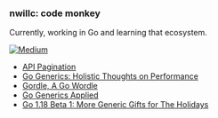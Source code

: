 ### nwillc: code monkey

Currently, working in Go and learning that ecosystem. 

[![Medium](https://img.shields.io/badge/medium-%2312100E.svg?&style=for-the-badge&logo=medium&logoColor=white)](https://medium.com/@nwillc)
<!-- BLOG-POST-LIST:START -->
- [API Pagination](https://nwillc.medium.com/api-pagination-c24f1eab8d47?source=rss-c9a4243d7014------2)
- [Go Generics: Holistic Thoughts on Performance](https://levelup.gitconnected.com/go-generics-holistic-thoughts-on-performance-fc6688fb414b?source=rss-c9a4243d7014------2)
- [Gordle, A Go Wordle](https://nwillc.medium.com/gordle-a-go-wordle-d5c20ddab586?source=rss-c9a4243d7014------2)
- [Go Generics Applied](https://levelup.gitconnected.com/go-generics-applied-da8d136d6b95?source=rss-c9a4243d7014------2)
- [Go 1.18 Beta 1: More Generic Gifts for The Holidays](https://levelup.gitconnected.com/go-1-18-beta-1-more-generic-gifts-for-the-holidays-4a22aab9fa68?source=rss-c9a4243d7014------2)
<!-- BLOG-POST-LIST:END -->
